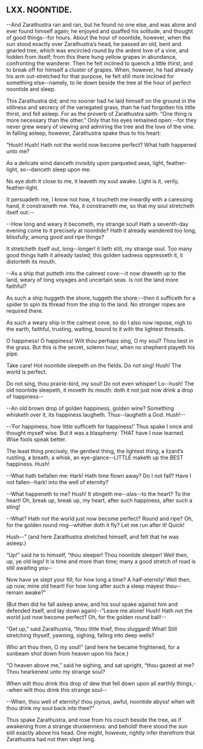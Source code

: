 ## LXX. NOONTIDE.

--And Zarathustra ran and ran, but he found no one else, and was alone
and ever found himself again; he enjoyed and quaffed his solitude, and
thought of good things--for hours. About the hour of noontide, however,
when the sun stood exactly over Zarathustra’s head, he passed an old,
bent and gnarled tree, which was encircled round by the ardent love of
a vine, and hidden from itself; from this there hung yellow grapes in
abundance, confronting the wanderer. Then he felt inclined to quench a
little thirst, and to break off for himself a cluster of grapes. When,
however, he had already his arm out-stretched for that purpose, he felt
still more inclined for something else--namely, to lie down beside the
tree at the hour of perfect noontide and sleep.

This Zarathustra did; and no sooner had he laid himself on the ground in
the stillness and secrecy of the variegated grass, than he had forgotten
his little thirst, and fell asleep. For as the proverb of Zarathustra
saith: “One thing is more necessary than the other.” Only that his eyes
remained open:--for they never grew weary of viewing and admiring the
tree and the love of the vine. In falling asleep, however, Zarathustra
spake thus to his heart:

“Hush! Hush! Hath not the world now become perfect? What hath happened
unto me?

As a delicate wind danceth invisibly upon parqueted seas, light,
feather-light, so--danceth sleep upon me.

No eye doth it close to me, it leaveth my soul awake. Light is it,
verily, feather-light.

It persuadeth me, I know not how, it toucheth me inwardly with a
caressing hand, it constraineth me. Yea, it constraineth me, so that my
soul stretcheth itself out:--

--How long and weary it becometh, my strange soul! Hath a seventh-day
evening come to it precisely at noontide? Hath it already wandered too
long, blissfully, among good and ripe things?

It stretcheth itself out, long--longer! it lieth still, my strange
soul. Too many good things hath it already tasted; this golden sadness
oppresseth it, it distorteth its mouth.

--As a ship that putteth into the calmest cove:--it now draweth up to
the land, weary of long voyages and uncertain seas. Is not the land more
faithful?

As such a ship huggeth the shore, tuggeth the shore:--then it sufficeth
for a spider to spin its thread from the ship to the land. No stronger
ropes are required there.

As such a weary ship in the calmest cove, so do I also now repose, nigh
to the earth, faithful, trusting, waiting, bound to it with the lightest
threads.

O happiness! O happiness! Wilt thou perhaps sing, O my soul? Thou liest
in the grass. But this is the secret, solemn hour, when no shepherd
playeth his pipe.

Take care! Hot noontide sleepeth on the fields. Do not sing! Hush! The
world is perfect.

Do not sing, thou prairie-bird, my soul! Do not even whisper! Lo--hush!
The old noontide sleepeth, it moveth its mouth: doth it not just now
drink a drop of happiness--

--An old brown drop of golden happiness, golden wine? Something whisketh
over it, its happiness laugheth. Thus--laugheth a God. Hush!--

--‘For happiness, how little sufficeth for happiness!’ Thus spake I
once and thought myself wise. But it was a blasphemy: THAT have I now
learned. Wise fools speak better.

The least thing precisely, the gentlest thing, the lightest thing, a
lizard’s rustling, a breath, a whisk, an eye-glance--LITTLE maketh up
the BEST happiness. Hush!

--What hath befallen me: Hark! Hath time flown away? Do I not fall? Have
I not fallen--hark! into the well of eternity?

--What happeneth to me? Hush! It stingeth me--alas--to the heart? To
the heart! Oh, break up, break up, my heart, after such happiness, after
such a sting!

--What? Hath not the world just now become perfect? Round and ripe? Oh,
for the golden round ring--whither doth it fly? Let me run after it!
Quick!

Hush--” (and here Zarathustra stretched himself, and felt that he was
asleep.)

“Up!” said he to himself, “thou sleeper! Thou noontide sleeper! Well
then, up, ye old legs! It is time and more than time; many a good
stretch of road is still awaiting you--

Now have ye slept your fill; for how long a time? A half-eternity! Well
then, up now, mine old heart! For how long after such a sleep mayest
thou--remain awake?”

(But then did he fall asleep anew, and his soul spake against him and
defended itself, and lay down again)--“Leave me alone! Hush! Hath not
the world just now become perfect? Oh, for the golden round ball!--

“Get up,” said Zarathustra, “thou little thief, thou sluggard! What!
Still stretching thyself, yawning, sighing, falling into deep wells?

Who art thou then, O my soul!” (and here he became frightened, for a
sunbeam shot down from heaven upon his face.)

“O heaven above me,” said he sighing, and sat upright, “thou gazest at
me? Thou hearkenest unto my strange soul?

When wilt thou drink this drop of dew that fell down upon all earthly
things,--when wilt thou drink this strange soul--

--When, thou well of eternity! thou joyous, awful, noontide abyss! when
wilt thou drink my soul back into thee?”

Thus spake Zarathustra, and rose from his couch beside the tree, as if
awakening from a strange drunkenness: and behold! there stood the
sun still exactly above his head. One might, however, rightly infer
therefrom that Zarathustra had not then slept long.




